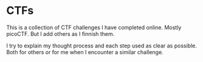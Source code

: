 # CTFs

This is a collection of CTF challenges I have completed online. Mostly picoCTF. But I add others as I finnish them.

I try to explain my thought process and each step used as clear as possible. Both for others or for me when I encounter a similar challenge.
